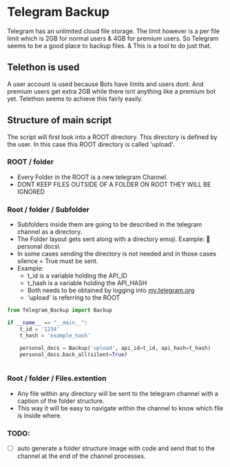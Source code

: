 # Telegram Backup

Telegram has an unlimited cloud file storage.
The limit however is a per file limit which is 2GB for normal users & 4GB for premium users. So Telegram seems to be a good place to backup files. & This is a tool to do just that.

## Telethon is used
A user account is used because Bots have limits and users dont. And premium users get extra 2GB while there isnt anything like a premium bot yet. Telethon seems to achieve this fairly easily.

## Structure of main script
The script will first look into a ROOT directory. This directory is defined by the user. In this case this ROOT directory is called 'upload'.

### ROOT / folder
- Every Folder in the ROOT is a new telegram Channel.
- DONT KEEP FILES OUTSIDE OF A FOLDER ON ROOT THEY WILL BE IGNORED

### Root / folder / Subfolder
* Subfolders inside them are going to be described in the telegram channel as a directory. 
* The Folder layout gets sent along with a directory emoji. 
Example: 📂 personal docs\
* In some cases sending the directory is not needed and in those cases silence = True must be sent.
* Example:
  * t_id is a variable holding the API_ID
  * t_hash is a variable holding the API_HASH
  * Both needs to be obtained by logging into [my.telegram.org](https://my.telegram.org)
  * 'upload' is referring to the ROOT

```python
from Telegram_Backup import Backup

if __name__ == "__main__":
    t_id = '1234'
    t_hash = 'example_hash'

    personal_docs = Backup('upload', api_id=t_id, api_hash=t_hash)
    personal_docs.back_all(silent=True)
    
   ```

### Root / folder / Files.extention
* Any file within any directory will be sent to the telegram channel with a caption of the folder structure. 
* This way it will be easy to navigate within the channel to know which file is inside where.

### TODO:
* [ ] auto generate a folder structure image with code and send that to the channel at the end of the channel processes.









